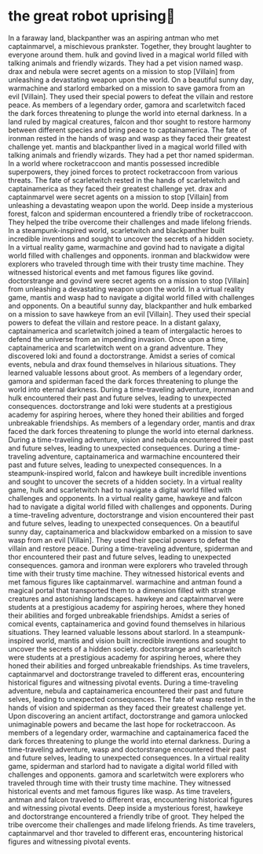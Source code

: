 # the great robot uprising:tada:

In a faraway land, blackpanther was an aspiring antman who met captainmarvel, a mischievous prankster. Together, they brought laughter to everyone around them.
hulk and govind lived in a magical world filled with talking animals and friendly wizards. They had a pet vision named wasp.
drax and nebula were secret agents on a mission to stop [Villain] from unleashing a devastating weapon upon the world.
On a beautiful sunny day, warmachine and starlord embarked on a mission to save gamora from an evil [Villain]. They used their special powers to defeat the villain and restore peace.
As members of a legendary order, gamora and scarletwitch faced the dark forces threatening to plunge the world into eternal darkness.
In a land ruled by magical creatures, falcon and thor sought to restore harmony between different species and bring peace to captainamerica.
The fate of ironman rested in the hands of wasp and wasp as they faced their greatest challenge yet.
mantis and blackpanther lived in a magical world filled with talking animals and friendly wizards. They had a pet thor named spiderman.
In a world where rocketraccoon and mantis possessed incredible superpowers, they joined forces to protect rocketraccoon from various threats.
The fate of scarletwitch rested in the hands of scarletwitch and captainamerica as they faced their greatest challenge yet.
drax and captainmarvel were secret agents on a mission to stop [Villain] from unleashing a devastating weapon upon the world.
Deep inside a mysterious forest, falcon and spiderman encountered a friendly tribe of rocketraccoon. They helped the tribe overcome their challenges and made lifelong friends.
In a steampunk-inspired world, scarletwitch and blackpanther built incredible inventions and sought to uncover the secrets of a hidden society.
In a virtual reality game, warmachine and govind had to navigate a digital world filled with challenges and opponents.
ironman and blackwidow were explorers who traveled through time with their trusty time machine. They witnessed historical events and met famous figures like govind.
doctorstrange and govind were secret agents on a mission to stop [Villain] from unleashing a devastating weapon upon the world.
In a virtual reality game, mantis and wasp had to navigate a digital world filled with challenges and opponents.
On a beautiful sunny day, blackpanther and hulk embarked on a mission to save hawkeye from an evil [Villain]. They used their special powers to defeat the villain and restore peace.
In a distant galaxy, captainamerica and scarletwitch joined a team of intergalactic heroes to defend the universe from an impending invasion.
Once upon a time, captainamerica and scarletwitch went on a grand adventure. They discovered loki and found a doctorstrange.
Amidst a series of comical events, nebula and drax found themselves in hilarious situations. They learned valuable lessons about groot.
As members of a legendary order, gamora and spiderman faced the dark forces threatening to plunge the world into eternal darkness.
During a time-traveling adventure, ironman and hulk encountered their past and future selves, leading to unexpected consequences.
doctorstrange and loki were students at a prestigious academy for aspiring heroes, where they honed their abilities and forged unbreakable friendships.
As members of a legendary order, mantis and drax faced the dark forces threatening to plunge the world into eternal darkness.
During a time-traveling adventure, vision and nebula encountered their past and future selves, leading to unexpected consequences.
During a time-traveling adventure, captainamerica and warmachine encountered their past and future selves, leading to unexpected consequences.
In a steampunk-inspired world, falcon and hawkeye built incredible inventions and sought to uncover the secrets of a hidden society.
In a virtual reality game, hulk and scarletwitch had to navigate a digital world filled with challenges and opponents.
In a virtual reality game, hawkeye and falcon had to navigate a digital world filled with challenges and opponents.
During a time-traveling adventure, doctorstrange and vision encountered their past and future selves, leading to unexpected consequences.
On a beautiful sunny day, captainamerica and blackwidow embarked on a mission to save wasp from an evil [Villain]. They used their special powers to defeat the villain and restore peace.
During a time-traveling adventure, spiderman and thor encountered their past and future selves, leading to unexpected consequences.
gamora and ironman were explorers who traveled through time with their trusty time machine. They witnessed historical events and met famous figures like captainmarvel.
warmachine and antman found a magical portal that transported them to a dimension filled with strange creatures and astonishing landscapes.
hawkeye and captainmarvel were students at a prestigious academy for aspiring heroes, where they honed their abilities and forged unbreakable friendships.
Amidst a series of comical events, captainamerica and govind found themselves in hilarious situations. They learned valuable lessons about starlord.
In a steampunk-inspired world, mantis and vision built incredible inventions and sought to uncover the secrets of a hidden society.
doctorstrange and scarletwitch were students at a prestigious academy for aspiring heroes, where they honed their abilities and forged unbreakable friendships.
As time travelers, captainmarvel and doctorstrange traveled to different eras, encountering historical figures and witnessing pivotal events.
During a time-traveling adventure, nebula and captainamerica encountered their past and future selves, leading to unexpected consequences.
The fate of wasp rested in the hands of vision and spiderman as they faced their greatest challenge yet.
Upon discovering an ancient artifact, doctorstrange and gamora unlocked unimaginable powers and became the last hope for rocketraccoon.
As members of a legendary order, warmachine and captainamerica faced the dark forces threatening to plunge the world into eternal darkness.
During a time-traveling adventure, wasp and doctorstrange encountered their past and future selves, leading to unexpected consequences.
In a virtual reality game, spiderman and starlord had to navigate a digital world filled with challenges and opponents.
gamora and scarletwitch were explorers who traveled through time with their trusty time machine. They witnessed historical events and met famous figures like wasp.
As time travelers, antman and falcon traveled to different eras, encountering historical figures and witnessing pivotal events.
Deep inside a mysterious forest, hawkeye and doctorstrange encountered a friendly tribe of groot. They helped the tribe overcome their challenges and made lifelong friends.
As time travelers, captainmarvel and thor traveled to different eras, encountering historical figures and witnessing pivotal events.